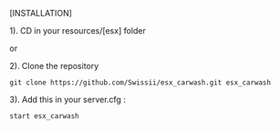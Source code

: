 [INSTALLATION]

1). CD in your resources/[esx] folder

or

2). Clone the repository
```
git clone https://github.com/Swissii/esx_carwash.git esx_carwash
```

3). Add this in your server.cfg :
```
start esx_carwash
```
